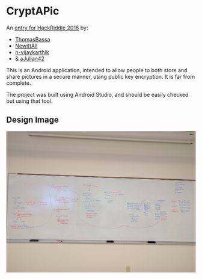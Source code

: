 # CryptAPic
An [entry for HackRiddle 2016](http://devpost.com/software/cryptapic) by:
 * [ThomasBassa](https://github.com/ThomasBassa)
 * [NewittAll](https://github.com/NewittAll)
 * [n-vijaykarthik](https://github.com/n-vijaykarthik)
 * & [aJulian42](https://github.com/aJulian42)

This is an Android application, intended to allow people
to both store and share pictures in a secure manner,
using public key encryption. It is far from complete.

The project was built using Android Studio, and should be easily checked out
using that tool.

## Design Image
![A whiteboard drawing depicting the flow of information throughout our app](Design.jpg)
